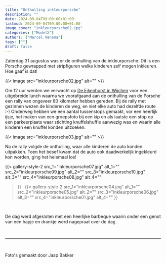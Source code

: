 ```yaml
---
title: "Onthulling inkleurporsche"
description: ""
date: 2024-09-04T09:00:00+01:00
lastmod: 2024-09-04T09:00:00+01:00
image_cover: "inkleurporsche02.jpg"
categories: ["ModelX"]
authors: ["Marcel Venema"] 
tags: [""]
draft: false
---
```


Zaterdag 31 augustus was er de onthulling van de inkleurporsche. Dit is een Porsche gewrapped met stripfiguren welke kinderen zelf mogen inkleuren. Hoe gaaf is dat!

<!--more-->

{{< image src="inkleurporsche02.jpg" alt="" >}}

Om 12 uur werden we verwacht op [De Eikenhorst in Wijchen](https://www.eikenhorstwijchen.nl/) voor een uitgebreide lunch waarna we voorafgaand aan de onthulling van de Porsche een rally van ongeveer 80 kilometer hebben gereden. Bij de rally met gezinnen wezen de kinderen de weg, en niet elke auto had dezelfde route :-) Onderweg hebben we een aantal tussenstops gemaakt, vor een heerlijk ijsje, het maken van een groepsfoto bij een kip en als laatste een stop op een parkeerplaats waar stichting knuffelshuffle aanwezig was en waarin alle kinderen een knuffel konden uitzoeken.

{{< image src="inkleurporsche03.jpg" alt="" >}}

Na de rally volgde de onthulling, waar alle kinderen de auto konden uitpakken. Toen het besef kwam dat de auto ook daadwerkelijk ingekleurd kon worden, ging het helemaal los!

{{< gallery-style-2 
  src_1="inkleurporsche07.jpg" alt_1="" 
  src_2="inkleurporsche09.jpg" alt_2="" 
  src_3="inkleurporsche10.jpg" alt_3="" 
  src_4="inkleurporsche08.jpg" alt_4=""
>}}
&nbsp;
{{< gallery-style-2 
  src_1="inkleurporsche04.jpg" alt_1="" 
  src_2="inkleurporsche05.jpg" alt_2="" 
  src_3="inkleurporsche06.jpg" alt_3="" 
  src_4="inkleurporsche01.jpg" alt_4=""
>}}

&nbsp;

De dag werd afgesloten met een heerlijke barbeque waarin onder een genot van een hapje en drankje werd nagepraat over de dag.




&nbsp;

---
&nbsp;

Foto's gemaakt door Jaap Bakker
